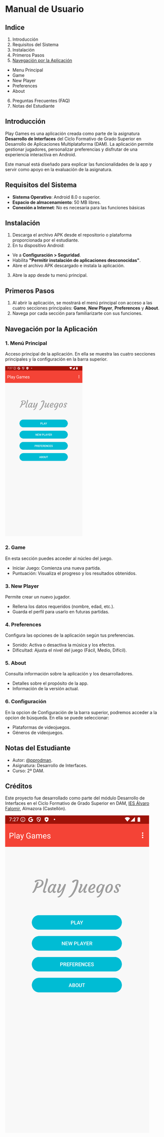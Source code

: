 
# Manual de Usuario

## Indice

1. Introducción
2. Requisitos del Sistema
3. Instalación
4. Primeros Pasos
5. [Navegación por la Aplicación](#navegacion-por-la-aplicación)
- Menu Principal 
- Game
- New Player
- Preferences
- About
6. Preguntas Frecuentes (FAQ)
7. Notas del Estudiante

## Introducción

Play Games es una aplicación creada como parte de la asignatura **Desarrollo de Interfaces** del Ciclo Formativo de Grado Superior en Desarrollo de Aplicaciones Multiplataforma (DAM). La aplicación permite gestionar jugadores, personalizar preferencias y disfrutar de una experiencia interactiva en Android.

Este manual está diseñado para explicar las funcionalidades de la app y servir como apoyo en la evaluación de la asignatura.

## Requisitos del Sistema

- **Sistema Operativo**: Android 8.0 o superior.
- **Espacio de almacenamiento**: 50 MB libres.
- **Conexión a Internet**: No es necesaria para las funciones básicas

## Instalación

1. Descarga el archivo APK desde el repositorio o plataforma proporcionada por el estudiante.
2. En tu dispositivo Android:
- Ve a **Configuración > Seguridad**.
- Habilita **"Permitir instalación de aplicaciones desconocidas"**.
- Abre el archivo APK descargado e instala la aplicación.
3. Abre la app desde tu menú principal.

## Primeros Pasos

1. Al abrir la aplicación, se mostrará el menú principal con acceso a las cuatro secciones principales: **Game**, **New Player**, **Preferences** y **About**.
2. Navega por cada sección para familiarizarte con sus funciones.

## Navegación por la Aplicación

### 1. Menú Principal
Acceso principal de la aplicación. En ella se muestra las cuatro secciones principales y la configuración en la barra superior.

<img src="https://github.com/pprodman/PlayJuegos/blob/master/app/docs/img/intro.png" alt="Menú Principal" width="250"/>

### 2. Game
En esta sección puedes acceder al núcleo del juego.
- Iniciar Juego: Comienza una nueva partida.
- Puntuación: Visualiza el progreso y los resultados obtenidos.

### 3. New Player
Permite crear un nuevo jugador.
- Rellena los datos requeridos (nombre, edad, etc.).
- Guarda el perfil para usarlo en futuras partidas.

### 4. Preferences
Configura las opciones de la aplicación según tus preferencias.
- Sonido: Activa o desactiva la música y los efectos.
- Dificultad: Ajusta el nivel del juego (Fácil, Medio, Difícil).

### 5. About
Consulta información sobre la aplicación y los desarrolladores.
- Detalles sobre el propósito de la app.
- Información de la versión actual.

### 6. Configuración
En la opcion de Configuración de la barra superior, podremos acceder a la opcion de búsqueda. En ella se puede seleccionar:
- Plataformas de videojuegos.
- Géneros de videojuegos.




## Notas del Estudiante
- Autor: [@pprodman](https://www.github.com/pprodman).
- Asignatura: Desarrollo de Interfaces.
- Curso: 2º DAM.

## Créditos
Este proyecto fue desarrollado como parte del módulo Desarrollo de Interfaces en el Ciclo Formativo de Grado Superior en DAM, [IES Álvaro Falomir](https://www.iesalvarofalomir.es), Almazora (Castellón).

![Menú Principal](https://github.com/pprodman/PlayJuegos/blob/master/app/docs/img/intro.png)
